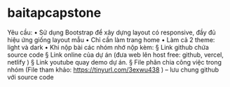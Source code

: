# baitapcapstone
Yêu cầu:
• Sử dụng Bootstrap để xây dựng layout có responsive, đầy đủ
hiệu ứng giống layout mẫu
• Chỉ cần làm trang home
• Làm cả 2 theme: light và dark
• Khi nộp bài các nhóm nhớ nộp kèm:
§ Link github chứa source code
§ Link online của dự án (đưa web lên host free: github, vercel,
netlify )
§ Link youtube quay demo dự án.
§ File phân chia công việc trong nhóm (File tham khảo:
https://tinyurl.com/3exwu438 ) – lưu chung github với
source code